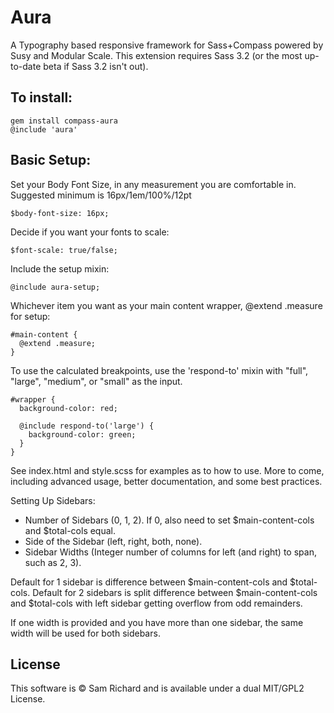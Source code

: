 # Aura

A Typography based responsive framework for Sass+Compass powered by Susy
and Modular Scale. This extension requires Sass 3.2 (or the most up-to-date
beta if Sass 3.2 isn't out).

## To install:

    gem install compass-aura
    @include 'aura'

## Basic Setup:

Set your Body Font Size, in any measurement you are comfortable in.
Suggested minimum is 16px/1em/100%/12pt

    $body-font-size: 16px;

Decide if you want your fonts to scale:

    $font-scale: true/false;

Include the setup mixin:

    @include aura-setup;

Whichever item you want as your main content wrapper, @extend .measure for
setup:

    #main-content {
      @extend .measure;
    }

To use the calculated breakpoints, use the 'respond-to' mixin with "full",
"large", "medium", or "small" as the input.

    #wrapper {
      background-color: red;
      
      @include respond-to('large') {
        background-color: green;
      }
    }

See index.html and style.scss for examples as to how to use. More to come,
including advanced usage, better documentation, and some best practices.

Setting Up Sidebars:

* Number of Sidebars (0, 1, 2). If 0, also need to set $main-content-cols and $total-cols equal.
* Side of the Sidebar (left, right, both, none).
* Sidebar Widths (Integer number of columns for left (and right) to span, such as 2, 3).

Default for 1 sidebar is difference between $main-content-cols and $total-cols.
Default for 2 sidebars is split difference between $main-content-cols and
$total-cols with left sidebar getting overflow from odd remainders.

If one width is provided and you have more than one sidebar, the same width will
be used for both sidebars.

## License

This software is © Sam Richard and is available under a dual MIT/GPL2 License.